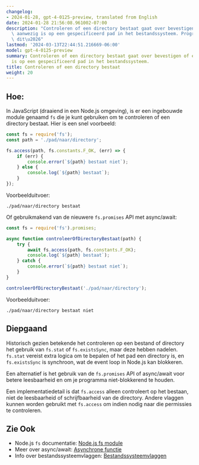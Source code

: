 ```yaml
---
changelog:
- 2024-01-28, gpt-4-0125-preview, translated from English
date: 2024-01-28 21:56:08.961002-07:00
description: "Controleren of een directory bestaat gaat over bevestigen of een map\
  \ aanwezig is op een gespecificeerd pad in het bestandssysteem. Programmeurs doen\
  \ dit\u2026"
lastmod: '2024-03-13T22:44:51.216669-06:00'
model: gpt-4-0125-preview
summary: Controleren of een directory bestaat gaat over bevestigen of een map aanwezig
  is op een gespecificeerd pad in het bestandssysteem.
title: Controleren of een directory bestaat
weight: 20
---
```


## Hoe:
In JavaScript (draaiend in een Node.js omgeving), is er een ingebouwde module genaamd `fs` die je kunt gebruiken om te controleren of een directory bestaat. Hier is een snel voorbeeld:

```javascript
const fs = require('fs');
const path = './pad/naar/directory';

fs.access(path, fs.constants.F_OK, (err) => {
    if (err) {
        console.error(`${path} bestaat niet`);
    } else {
        console.log(`${path} bestaat`);
    }
});
```

Voorbeelduitvoer:

```
./pad/naar/directory bestaat
```

Of gebruikmakend van de nieuwere `fs.promises` API met async/await:

```javascript
const fs = require('fs').promises;

async function controleerOfDirectoryBestaat(path) {
    try {
        await fs.access(path, fs.constants.F_OK);
        console.log(`${path} bestaat`);
    } catch {
        console.error(`${path} bestaat niet`);
    }
}

controleerOfDirectoryBestaat('./pad/naar/directory');
```

Voorbeelduitvoer:

```
./pad/naar/directory bestaat niet
```

## Diepgaand
Historisch gezien betekende het controleren op een bestand of directory het gebruik van `fs.stat` of `fs.existsSync`, maar deze hebben nadelen. `fs.stat` vereist extra logica om te bepalen of het pad een directory is, en `fs.existsSync` is synchroon, wat de event loop in Node.js kan blokkeren.

Een alternatief is het gebruik van de `fs.promises` API of async/await voor betere leesbaarheid en om je programma niet-blokkerend te houden.

Een implementatiedetail is dat `fs.access` alleen controleert op het bestaan, niet de leesbaarheid of schrijfbaarheid van de directory. Andere vlaggen kunnen worden gebruikt met `fs.access` om indien nodig naar die permissies te controleren.

## Zie Ook
- Node.js `fs` documentatie: [Node.js fs module](https://nodejs.org/api/fs.html)
- Meer over async/await: [Asynchrone functie](https://developer.mozilla.org/nl/docs/Web/JavaScript/Reference/Statements/async_function)
- Info over bestandssysteemvlaggen: [Bestandssysteemvlaggen](https://nodejs.org/api/fs.html#file-system-flags)

